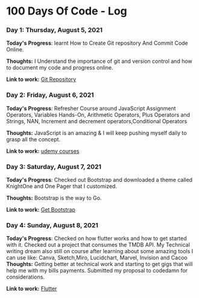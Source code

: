 # 100 Days Of Code - Log

### Day 1: Thursday, August 5, 2021

**Today's Progress**: learnt How to Create Git repository And Commit Code Online.

**Thoughts:** I Understand the importance of git and version control and how to document my code and progress online.

**Link to work:** [Git Repository](http://www.example.com)

### Day 2: Friday, August 6, 2021

**Today's Progress**: Refresher Course around JavaScript Assignment Operators, Variables Hands-On, Arithmetic Operators,
Plus Operators and Strings, NAN, Increment and decrement operators,Conditional Operators

**Thoughts:** JavaScript is an amazing & I will keep pushing myself daily to grasp all the concept.

**Link to work:** [udemy courses](https://www.udemy.com/course/javascriptfundamentals)

### Day 3: Saturday, August 7, 2021

**Today's Progress**: Checked out Bootstrap and downloaded a theme called KnightOne and One Pager that I customized.

**Thoughts:** Bootstrap is the way to Go.

**Link to work:** [Get Bootstrap](https://www.udemy.com/course/javascriptfundamentals)

### Day 4: Sunday, August 8, 2021

**Today's Progress**: Checked on how flutter works and how to get started with it. Checked out a project that consumes the TMDB API.
My Technical writing dream also still on course after learning about some amazing tools I can use like: Canva, Sketch,Miro, Lucidchart,
Marvel, Invision and Cacoo
**Thoughts:** Getting better at technical work and starting to get gigs that will help me with my bills payments. Submitted my proposal
to codedamn for considerations.

**Link to work:** [Flutter](https://flutter.dev/)
